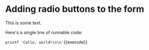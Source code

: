 # Adding radio buttons to the form

This is some text.

Here's a single line of runnable code:

`printf 'Cello, world!\n\n'`{{execute}}

